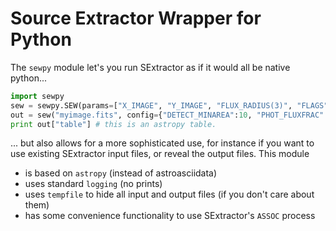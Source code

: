 Source Extractor Wrapper for Python
===================================

The `sewpy` module let's you run SExtractor as if it would all be native python... 

```python 
import sewpy
sew = sewpy.SEW(params=["X_IMAGE", "Y_IMAGE", "FLUX_RADIUS(3)", "FLAGS"])
out = sew("myimage.fits", config={"DETECT_MINAREA":10, "PHOT_FLUXFRAC":"0.3, 0.5, 0.8"})
print out["table"] # this is an astropy table.
```

... but also allows for a more sophisticated use, for instance if you want to use existing SExtractor input files,
or reveal the output files. This module

- is based on `astropy` (instead of astroasciidata)
- uses standard `logging` (no prints)
- uses `tempfile` to hide all input and output files (if you don't care about them)
- has some convenience functionality to use SExtractor's `ASSOC` process

